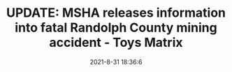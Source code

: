 ---
"title": "UPDATE: MSHA releases information into fatal Randolph County mining accident - Toys Matrix"
"date": "2021-8-31 18:36:6"
"feed_name": "GOOGLENEWSMINING"
"feed_website": "https://news.google.com/search?q=mining%2Bincident&hl=en-US&gl=US&ceid=US:en"
"feed_rss": "https://news.google.com/rss/search?q=mining%2Bincident&hl=en-US&gl=US&ceid=US:en"
"link": "https://toysmatrix.com/update-msha-releases-information-into-fatal-randolph-county-mining-accident/"
"file": "_posts/2021-1-1-18675acadabff9779eb39d6d44ce03b87e19f9eb.md"
"accident": "1"
"drilling": "1"
"dead": "1"
"injured": "0"
---